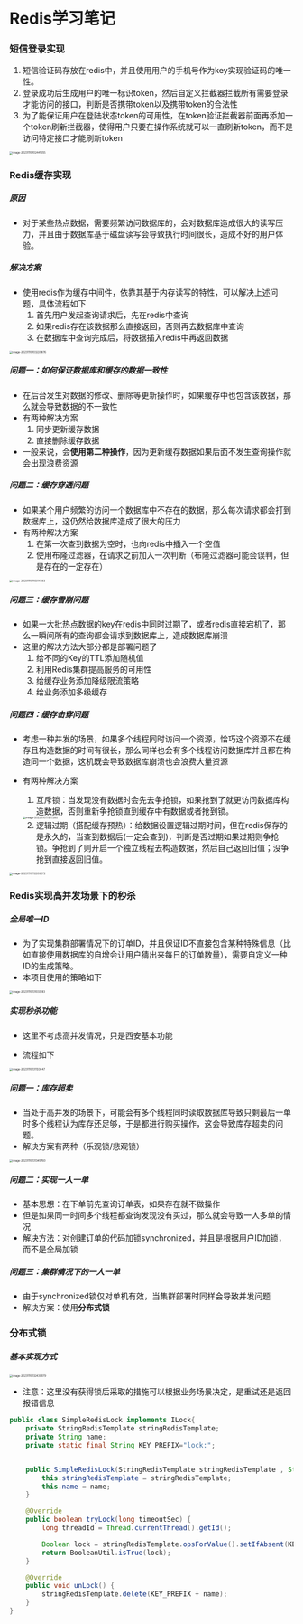 # Redis学习笔记

### 短信登录实现

1. 短信验证码存放在redis中，并且使用用户的手机号作为key实现验证码的唯一性。
2. 登录成功后生成用户的唯一标识token，然后自定义拦截器拦截所有需要登录才能访问的接口，判断是否携带token以及携带token的合法性
3. 为了能保证用户在登陆状态token的可用性，在token验证拦截器前面再添加一个token刷新拦截器，使得用户只要在操作系统就可以一直刷新token，而不是访问特定接口才能刷新token

<img src="https://raw.githubusercontent.com/ZenithWon/figure/master/image-20231110102441255.png" alt="image-20231110102441255" style="zoom: 33%;" />



### Redis缓存实现

##### 原因

* 对于某些热点数据，需要频繁访问数据库的，会对数据库造成很大的读写压力，并且由于数据库基于磁盘读写会导致执行时间很长，造成不好的用户体验。

##### 解决方案

* 使用redis作为缓存中间件，依靠其基于内存读写的特性，可以解决上述问题，具体流程如下
  1. 首先用户发起查询请求后，先在redis中查询
  2. 如果redis存在该数据那么直接返回，否则再去数据库中查询
  3. 在数据库中查询完成后，将数据插入redis中再返回数据

<img src="https://raw.githubusercontent.com/ZenithWon/figure/master/image-20231110103220876.png" alt="image-20231110103220876" style="zoom: 33%;" />

##### 问题一：如何保证数据库和缓存的数据一致性

* 在后台发生对数据的修改、删除等更新操作时，如果缓存中也包含该数据，那么就会导致数据的不一致性
* 有两种解决方案
  1. 同步更新缓存数据
  2. 直接删除缓存数据
* 一般来说，会**使用第二种操作**，因为更新缓存数据如果后面不发生查询操作就会出现浪费资源

##### 问题二：缓存穿透问题

* 如果某个用户频繁的访问一个数据库中不存在的数据，那么每次请求都会打到数据库上，这仍然给数据库造成了很大的压力
* 有两种解决方案
  1. 在第一次查到数据为空时，也向redis中插入一个空值
  2. 使用布隆过滤器，在请求之前加入一次判断（布隆过滤器可能会误判，但是存在的一定存在）

<img src="https://raw.githubusercontent.com/ZenithWon/figure/master/image-20231110110314383.png" alt="image-20231110110314383" style="zoom: 33%;" />

##### 问题三：缓存雪崩问题

* 如果一大批热点数据的key在redis中同时过期了，或者redis直接宕机了，那么一瞬间所有的查询都会请求到数据库上，造成数据库崩溃
* 这里的解决方法大部分都是部署问题了
  1. 给不同的Key的TTL添加随机值
  2. 利用Redis集群提高服务的可用性
  3. 给缓存业务添加降级限流策略
  4. 给业务添加多级缓存

##### 问题四：缓存击穿问题

* 考虑一种并发的场景，如果多个线程同时访问一个资源，恰巧这个资源不在缓存且构造数据的时间有很长，那么同样也会有多个线程访问数据库并且都在构造同一个数据，这机既会导致数据库崩溃也会浪费大量资源

* 有两种解决方案

  1. 互斥锁：当发现没有数据时会先去争抢锁，如果抢到了就更访问数据库构造数据，否则重新争抢锁直到缓存中有数据或者抢到锁。

  <img src="https://raw.githubusercontent.com/ZenithWon/figure/master/image-20231110111517285.png" alt="image-20231110111517285" style="zoom: 33%;" />

  2. 逻辑过期（搭配缓存预热）：给数据设置逻辑过期时间，但在redis保存的是永久的，当查到数据后(一定会查到)，判断是否过期如果过期则争抢锁。争抢到了则开启一个独立线程去构造数据，然后自己返回旧值；没争抢到直接返回旧值。

<img src="https://raw.githubusercontent.com/ZenithWon/figure/master/image-20231110112209272.png" alt="image-20231110112209272" style="zoom: 33%;" />



### Redis实现高并发场景下的秒杀

##### 全局唯一ID

* 为了实现集群部署情况下的订单ID，并且保证ID不直接包含某种特殊信息（比如直接使用数据库的自增会让用户猜出来每日的订单数量），需要自定义一种ID的生成策略。
* 本项目使用的策略如下

<img src="https://raw.githubusercontent.com/ZenithWon/figure/master/image-20231110131033183.png" alt="image-20231110131033183" style="zoom: 33%;" />



##### 实现秒杀功能

* 这里不考虑高并发情况，只是西安基本功能

* 流程如下

<img src="https://raw.githubusercontent.com/ZenithWon/figure/master/image-20231110131133647.png" alt="image-20231110131133647" style="zoom:33%;" />

##### 问题一：库存超卖

* 当处于高并发的场景下，可能会有多个线程同时读取数据库导致只剩最后一单时多个线程认为库存还足够，于是都进行购买操作，这会导致库存超卖的问题。
* 解决方案有两种（乐观锁/悲观锁）

<img src="https://raw.githubusercontent.com/ZenithWon/figure/master/image-20231110131345760.png" alt="image-20231110131345760" style="zoom: 33%;" />



##### 问题二：实现一人一单

* 基本思想：在下单前先查询订单表，如果存在就不做操作
* 但是如果同一时间多个线程都查询发现没有买过，那么就会导致一人多单的情况
* 解决方法：对创建订单的代码加锁synchronized，并且是根据用户ID加锁，而不是全局加锁

##### 问题三：集群情况下的一人一单

* 由于synchronized锁仅对单机有效，当集群部署时同样会导致并发问题
* 解决方案：使用**分布式锁**



### 分布式锁

##### 基本实现方式

<img src="https://raw.githubusercontent.com/ZenithWon/figure/master/image-20231110132439079.png" alt="image-20231110132439079" style="zoom:33%;" />

* 注意：这里没有获得锁后采取的措施可以根据业务场景决定，是重试还是返回报错信息

```java
public class SimpleRedisLock implements ILock{
    private StringRedisTemplate stringRedisTemplate;
    private String name;
    private static final String KEY_PREFIX="lock:";


    public SimpleRedisLock(StringRedisTemplate stringRedisTemplate , String name) {
        this.stringRedisTemplate = stringRedisTemplate;
        this.name = name;
    }

    @Override
    public boolean tryLock(long timeoutSec) {
        long threadId = Thread.currentThread().getId();

        Boolean lock = stringRedisTemplate.opsForValue().setIfAbsent(KEY_PREFIX + name , "thread"+threadId , timeoutSec , TimeUnit.SECONDS);
        return BooleanUtil.isTrue(lock);
    }

    @Override
    public void unLock() {
        stringRedisTemplate.delete(KEY_PREFIX + name);
    }
}
```









